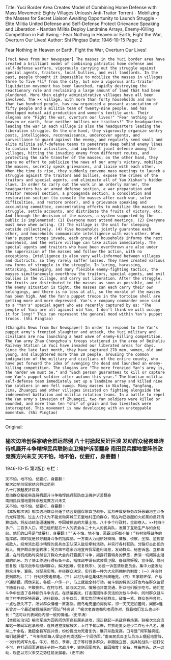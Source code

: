 Title: Yuci Border Area Creates Model of Combining Home Defense with Mass Movement: Eighty Villages Unleash Anti-Traitor Torrent - Mobilizing the Masses for Secret Liaison Awaiting Opportunity to Launch Struggle - Elite Militia United Defense and Self-Defense Protect Grievance Speaking and Liberation - Nantian Militia Deploy Landmine Arrays, Enemy-Killing Competition in Full Swing - Fear Nothing in Heaven or Earth, Fight the War, Overturn Our Lives!
Author: Shi Pingtao
Date: 1946-10-15
Page: 2

Fear Nothing in Heaven or Earth, Fight the War, Overturn Our Lives!

    [Yuci News from Our Newspaper] The masses in the Yuci border area have created a brilliant model of combining patriotic home defense and self-defense warfare, vigorously carrying out the struggle against special agents, traitors, local bullies, and evil landlords. In the past, people thought it impossible to mobilize the masses in villages three to five *li* from the city, but now a vigorous anti-traitor liquidation movement has been launched, rapidly destroying the reactionary rule and reclaiming a large amount of land that had been plundered. More than eighty administrative villages have all been involved. The ×× village, with more than forty households and more than two hundred people, has now organized a peasant association of fifty people and a militia team of twenty-nine people, and has developed mutual aid production and women's textile work. Their slogans are "Fight the war, overturn our lives!" "Fear nothing in heaven or earth, fear neither bullies nor traitors!" The headquarters leading the war in each village is also the headquarters leading the liberation struggle. On the one hand, they vigorously organize sentry posts, intelligence, reconnaissance, undercover agents, and surveillance to guard against the enemy, and regularly send small and elite militia self-defense teams to penetrate deep behind enemy lines to contain their activities, and implement joint defense among the villages, hitting the invading enemy from different routes, and protecting the safe transfer of the masses; on the other hand, they spare no effort to publicize the news of our army's victory, mobilize the masses, secretly speak grievances, and liaise with each other. When the time is ripe, they suddenly convene mass meetings to launch a struggle against the traitors and bullies, expose the crimes of the traitors and special agents, and eliminate all of Yan Xishan's hidden claws. In order to carry out the work in an orderly manner, the headquarters has an armed defense section, a war preparation and traitor removal section, a propaganda section, a consolation and restoration section (to console the masses after each war, solve difficulties, and restore order), and a grievance speaking and accounting committee, concentrating efforts to mobilize the masses to struggle, settle accounts, and distribute the fruits of victory, etc. And through the decision of the masses, a system supported by the public is implemented: (1) Everyone must attend meetings. (2) Everyone must move when acting. (3) The village is the unit for sleeping outside collectively. (4) Five households jointly guarantee each other, and households communicate intelligence with each other. When Yan's puppet troops invade, each group of households informs the next household, and the entire village can take action immediately. The special agents and traitors who have been overthrown are also under the supervision of the masses and follow the action, with no exceptions. Intelligence is also very well-informed between villages and districts, so they rarely suffer losses. They have created various new forms of struggle in the struggle. In luring, harassing, attacking, besieging, and many flexible enemy-fighting tactics, the masses simultaneously overthrow the traitors, special agents, and evil bullies in the village, and carry out liberation. After the struggle, the fruits are distributed to the masses as soon as possible, and if the enemy situation is tight, the masses can each carry their own belongings, and there is no loss at all, so the morale of the masses has been high. And the Yan's puppet troops in the tortoise shell are getting more and more depressed. Yan's × company commander once said to a "Yan's" special agent who was recently captured by us: "The people of Yuci are all against old Yan, I don't think we will occupy it for long!" This can represent the general mood within Yan's puppet troops. (Shi Pingtao)

    [Changzhi News from Our Newspaper] In order to respond to the Yan's puppet army's frenzied slaughter and attack, the Yuci military and civilians are now launching a heat wave of enemy-killing competition. The Yan army Zhao Chengzhou's troops stationed in the area of Beiheliu Railway Station in Yuci have invaded our liberated areas for days. Since the late last month, they have captured 278 men, women, old and young, and slaughtered more than 20 people, arousing the common indignation of the military and civilians of the entire county, who have put forward the idea of avenging the dead and launched an enemy-killing competition. The slogans are "The more frenzied Yan's army is, the harder we must be," and "Each person guarantees to kill or capture one Yan's puppet soldier after autumn this year." The Nantian militia self-defense team immediately set up a landmine array and killed nine Yan soldiers in one fell swoop. Many masses in Niufang, Yangfang, Jima, Zhuangzi and other villages insisted on fighting alongside the independent battalion and militia rotation teams. In a battle to repel the Yan army's invasion of Zhuangzi, two Yan soldiers were killed or wounded, and more than ten *shi* of grain and two livestock were intercepted. This movement is now developing with an unstoppable momentum. (Shi Pingtao)



<hr /> 

Original: 


### 榆次边地创保家结合群运范例  八十村掀起反奸巨浪  发动群众秘密串连待机展开斗争精悍民兵联防自卫掩护诉苦翻身  南田民兵摆地雷阵杀敌竞赛方兴未艾  天不怕，地不怕，仗要打，身要翻！

1946-10-15
第2版()
专栏：

    天不怕，地不怕，仗要打，身要翻！　　
    榆次边地创保家结合群运范例
    八十村掀起反奸巨浪
    发动群众秘密串连待机展开斗争精悍民兵联防自卫掩护诉苦翻身
    南田民兵摆地雷阵杀敌竞赛方兴未艾
    天不怕，地不怕，仗要打，身要翻！
    【本报榆次讯】榆次边地群众创造了结合爱国保家自卫战争，猛烈开展反特务汉奸恶霸地主斗争的光辉范例。过去人们认为不能发动离城三五里地村庄的群众，现在均已掀起如火如荼的反奸清算运动，将反动统治迅速摧垮，夺回被掠去的大量土地。八十多个行政村，全部卷入。××村四十多户，二百多人口，现已组织起五十人的农会与二十九人的民兵队，发展了互助生产与妇女纺织。他们的口号是“仗要打，身要翻！”“天不怕，地不怕，恶霸汉奸都不怕！”各村领导战争的指挥部，同时就是领导翻身斗争的指挥部。一方面大力组织好岗哨、情报、侦察、坐探、监视警戒敌人，经常派出短小精悍的民兵自卫队深入敌后牵制活动，并实行各村联防，分路打击出犯的敌人，掩护群众安全转移；另方面不遗余力地宣传我军胜利消息，发动群众、秘密诉苦、互相串通，在时机成熟时突然召开群众大会向奸霸展开斗争，揭露奸霸特务的罪恶，肃清一切阎锡山潜藏的爪牙。为了使工作进行得有条不紊，指挥部中设有武装保卫股、备战除奸股、宣传股、慰问恢复股（每次战争后慰问群众，解决困难，恢复秩序）、另设一诉苦清账委员会，集中力量发动群众斗争、算账、分配果实等。并经群众决定，实行着一种为大众所拥护的制度：（一）开会时要到都到。（二）行动时要走都走。（三）以村为单位集体到外面睡觉。（四）五家联环保，户与户通情报。阎伪来犯，各组一户传一户，马上就能全村行动。被斗倒的特务汉奸也均在群众监督下随着行动，不敢例外。在村与村、区与区之间，情报也非常灵通，所以他们很少吃亏。他们在斗争中创造了各种新的斗争方式。在诱骗袭扰，打击围困许多灵活的对敌斗争中，同时群众就斗倒了村中的奸特恶霸，进行翻身。斗争以后，果实均尽快分给群众，敌情一紧，群众各带各的，一点也损失不了，所以群众情绪一直高涨。而乌龟壳里的阎伪军，却一天天更加苦闷，阎部×连长曾对一个最近被我捕获的“阎记”特务说：“榆次老百姓都和老阎作对，我看咱们怎么也占不长！”这可以代表阎伪内部一般的情绪。（史平涛）
    【本报长治讯】榆次军民为回答阎伪军疯狂屠杀进攻，现正掀起一杀敌竞赛热潮。驻榆次北合流车站一带阎军赵承绶部，连日进犯我解放区，上月下旬以来，共抓走男女老少二百七十八名，屠杀二十余名，激起全县军民共愤，纷纷提出为死者复仇，展开杀敌竞赛。口号是“阎军越疯狂，咱们越要硬”，“今年秋后每人保证杀死或活捉一个阎伪军。”南田民兵自卫队员马上摆起地雷阵，一次炸死阎军九名。牛方、杨方、季麻、庄子等村很多群众，非跟独立营、民兵轮战队一起打仗不可，在打退阎军进犯庄子的一次战斗中，毙伤阎军两名，截回粮食十余石，牲畜两头。这一运动，现正以方兴未艾之势往前发展着。（史平涛）
